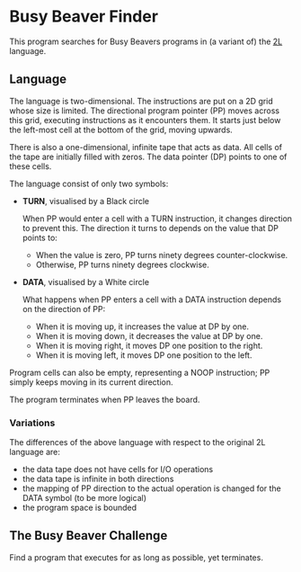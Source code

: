 # Busy Beaver Finder

This program searches for Busy Beavers programs in (a variant of) the [2L](https://esolangs.org/wiki/2L) language.

## Language

The language is two-dimensional.
The instructions are put on a 2D grid whose size is limited.
The directional program pointer (PP) moves across this grid, executing instructions as it encounters them.
It starts just below the left-most cell at the bottom of the grid, moving upwards.

There is also a one-dimensional, infinite tape that acts as data.
All cells of the tape are initially filled with zeros.
The data pointer (DP) points to one of these cells.

The language consist of only two symbols:

*   **TURN**, visualised by a Black circle

    When PP would enter a cell with a TURN instruction, it changes direction to prevent this.
    The direction it turns to depends on the value that DP points to:

    *   When the value is zero, PP turns ninety degrees counter-clockwise.
    *   Otherwise, PP turns ninety degrees clockwise.

*   **DATA**, visualised by a White circle

    What happens when PP enters a cell with a DATA instruction depends on the direction of PP:

    *   When it is moving up, it increases the value at DP by one.
    *   When it is moving down, it decreases the value at DP by one.
    *   When it is moving right, it moves DP one position to the right.
    *   When it is moving left, it moves DP one position to the left.

Program cells can also be empty, representing a NOOP instruction;
PP simply keeps moving in its current direction.

The program terminates when PP leaves the board.

### Variations

The differences of the above language with respect to the original 2L language are:
*    the data tape does not have cells for I/O operations
*    the data tape is infinite in both directions
*    the mapping of PP direction to the actual operation is changed for the DATA symbol (to be more logical)
*    the program space is bounded

## The Busy Beaver Challenge

Find a program that executes for as long as possible, yet terminates.

